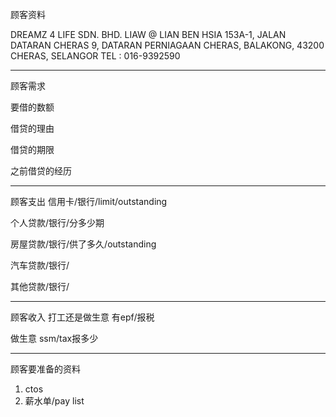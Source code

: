 顾客资料

DREAMZ 4 LIFE SDN. BHD. 
LIAW @ LIAN BEN HSIA 153A-1, JALAN DATARAN CHERAS 9, DATARAN PERNIAGAAN CHERAS, BALAKONG, 43200 CHERAS, SELANGOR TEL : 016-9392590

-----------------
顾客需求


要借的数额

借贷的理由

借贷的期限

之前借贷的经历


--------------
顾客支出
信用卡/银行/limit/outstanding


个人贷款/银行/分多少期

房屋贷款/银行/供了多久/outstanding

汽车贷款/银行/


其他贷款/银行/

-----------
顾客收入
打工还是做生意
有epf/报税

做生意 ssm/tax报多少

-------
顾客要准备的资料
1. ctos
2. 薪水单/pay list




